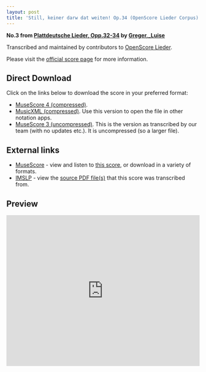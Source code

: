 ```yaml
---
layout: post
title: 'Still, keiner darw dat weiten! Op.34 (OpenScore Lieder Corpus)'
---
```


__No.3 from [Plattdeutsche Lieder, Opp.32-34](https://fourscoreandmore.org/openscore/lieder/Greger,_Luise/Plattdeutsche_Lieder,_Opp.32-34/) by [Greger,_Luise](https://fourscoreandmore.org/openscore/lieder/Greger,_Luise)__

Transcribed and maintained by contributors to [OpenScore Lieder].

Please visit the [official score page] for more information.

[official score page]: https://musescore.com/openscore-lieder-corpus/scores/6267936
[OpenScore Lieder]: https://musescore.com/openscore-lieder-corpus

## Direct Download

Click on the links below to download the score in your preferred format:
- [MuseScore 4 (compressed)](https://fourscoreandmore.org/openscore/lieder/Greger,_Luise/Plattdeutsche_Lieder,_Opp.32-34/3_Still,_keiner_darw_dat_weiten%21_Op.34.mscz).
- [MusicXML (compressed)](https://fourscoreandmore.org/openscore/lieder/Greger,_Luise/Plattdeutsche_Lieder,_Opp.32-34/3_Still,_keiner_darw_dat_weiten%21_Op.34.mxl). Use this version to open the file in other notation apps.
- [MuseScore 3 (uncompressed)](https://raw.githubusercontent.com/OpenScore/Lieder/refs/heads/main/scores/Greger,_Luise/Plattdeutsche_Lieder,_Opp.32-34/3_Still,_keiner_darw_dat_weiten%21_Op.34/lc6267936.mscx). This is the version as transcribed by our team (with no updates etc.). It is uncompressed (so a larger file).

## External links

- [MuseScore] - view and listen to [this score][MuseScore], or download in a variety of formats.
- [IMSLP] - view the [source PDF file(s)][IMSLP] that this score was transcribed from.

[MuseScore]: https://musescore.com/score/6267936
[IMSLP]: https://imslp.org/wiki/Special:ReverseLookup/624890

## Preview

<iframe width="100%" height="394" src="https://musescore.com/openscore-lieder-corpus/scores/6267936/embed" frameborder="0" allowfullscreen allow="autoplay; fullscreen"></iframe>
